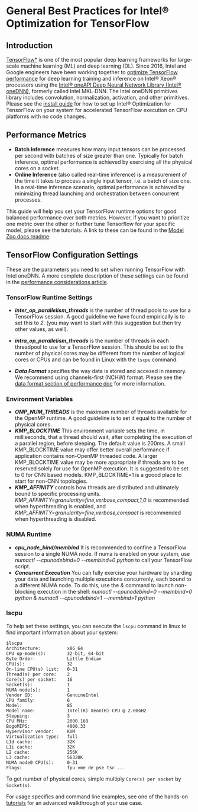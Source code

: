 # General Best Practices for Intel® Optimization for TensorFlow

## Introduction

[TensorFlow*](https://www.tensorflow.org/) is one of the most popular deep learning frameworks for large-scale machine learning (ML) and deep learning (DL). 
Since 2016, Intel and Google engineers have been working together to [optimize TensorFlow performance](https://www.intel.com/content/www/us/en/developer/tools/frameworks/overview.html#gs.34b2dr) for deep learning training and inference on Intel® Xeon® processors using the [Intel® oneAPI Deep Neural Network Library (Intel® oneDNN)](https://github.com/oneapi-src/oneDNN), formerly called Intel MKL-DNN.
The Intel oneDNN primitives library includes convolution, normalization, activation, and other primitives. 
Please see the [install guide](https://www.intel.com/content/www/us/en/developer/articles/guide/optimization-for-tensorflow-installation-guide.html) for how to set up Intel® Optimization for TensorFlow on your system for accelerated TensorFlow execution on CPU platforms with no code changes.

## Performance Metrics

* **Batch Inference** measures how many input tensors can be processed per second with batches of size greater than one.
Typically for batch inference, optimal performance is achieved by exercising all the physical cores on a socket.
* **Online Inference** (also called real-time inference) is a measurement of the time it takes to process a single input tensor, i.e. a batch of size one.
In a real-time inference scenario, optimal performance is achieved by minimizing thread launching and orchestration between concurrent processes.

This guide will help you set your TensorFlow runtime options for good balanced performance over both metrics.
However, if you want to prioritize one metric over the other or further tune Tensorflow for your specific model, please see the tutorials. A link to these can be found in the [Model Zoo docs readme](/docs/README.md).

## TensorFlow Configuration Settings

These are the parameters you need to set when running TensorFlow with Intel oneDNN. A more complete description of these settings can be found in the [performance considerations article](https://www.intel.com/content/www/us/en/developer/articles/technical/maximize-tensorflow-performance-on-cpu-considerations-and-recommendations-for-inference.html).  

### TensorFlow Runtime Settings

* ***inter_op_parallelism_threads*** is the number of thread pools to use for a TensorFlow session. A good guideline we have found empirically is to set this to *2*. (you may want to start with this suggestion but then try other values, as well).

* ***intra_op_parallelism_threads*** is the number of threads in each threadpool to use for a TensorFlow session. This should be set to the number of physical cores  may be different from the number of logical cores or CPUs and can be found in Linux with the `lscpu` command.

* ***Data Format*** specifies the way data is stored and accesed in memory. We recommend using channels-first (NCHW) format. Please see the [data format section of performance doc](https://www.intel.com/content/www/us/en/developer/articles/technical/maximize-tensorflow-performance-on-cpu-considerations-and-recommendations-for-inference.html#inpage-nav-2-2) for more information.  

### Environment Variables

* ***OMP_NUM_THREADS*** is the maximum number of threads available for the OpenMP runtime. A good guideline is to set it equal to the number of physical cores.
* ***KMP_BLOCKTIME*** This environment variable sets the time, in milliseconds, that a thread should wait, after completing the execution of a parallel region, before sleeping. The default value is 200ms. A small KMP_BLOCKTIME value may offer better overall performance if application contains non-OpenMP threaded code. A larger KMP_BLOCKTIME value may be more appropriate if threads are to be reserved solely for use for OpenMP execution. It is suggested to be set to 0 for CNN based models. KMP_BLOCKTIME=1 is a goood place to start for non-CNN topologies. 
* ***KMP_AFFINITY*** controls how threads are distributed and ultimately bound to specific processing units. *KMP_AFFINITY=granularity=fine,verbose,compact,1,0* is recommended when hyperthreading is enabled, and *KMP_AFFINITY=granularity=fine,verbose,compact* is recommended when hyperthreading is disabled.

### NUMA Runtime

* ***cpu_node_bind/membind*** It is recommended to confine a TensorFlow session to a single NUMA node. If numa is enabled on your system, use *numactl --cpunodebind=0 --membind=0 python* to call your TensorFlow script. 
* ***Concurrent Execution*** You can fully exercise your hardware by sharding your data and launching multiple executions concurrenly, each bound to a different NUMA node. To do this, use the *&* command to launch non-blocking execution in the shell: *numactl --cpunodebind=0 --membind=0 python & numactl --cpunodebind=1 --membind=1 python*


### lscpu

To help set these settings, you can execute the `lscpu` command in linux to find important information about your system:
```
$lscpu
Architecture:          x86_64
CPU op-mode(s):        32-bit, 64-bit
Byte Order:            Little Endian
CPU(s):                32
On-line CPU(s) list:   0-31
Thread(s) per core:    2
Core(s) per socket:    16
Socket(s):             1
NUMA node(s):          1
Vendor ID:             GenuineIntel
CPU family:            6
Model:                 85
Model name:            Intel(R) Xeon(R) CPU @ 2.00GHz
Stepping:              3
CPU MHz:               2000.168
BogoMIPS:              4000.33
Hypervisor vendor:     KVM
Virtualization type:   full
L1d cache:             32K
L1i cache:             32K
L2 cache:              256K
L3 cache:              56320K
NUMA node0 CPU(s):     0-31
Flags:                 fpu vme de pse tsc ...

```

To get number of physical cores, simple multiply `Core(s) per socket` by `Socket(s)`.

For usage specifics and command line examples, see one of the hands-on [tutorials](/docs/README.md) for an advanced walkthrough of your use case.
